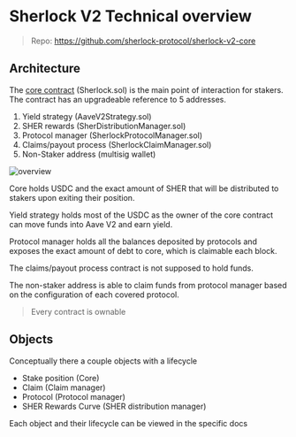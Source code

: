 # Sherlock V2 Technical overview

> Repo: https://github.com/sherlock-protocol/sherlock-v2-core

## Architecture

The [core contract](https://github.com/sherlock-protocol/sherlock-v2-core/blob/main/contracts/Sherlock.sol) (Sherlock.sol) is the main point of interaction for stakers. The contract has an upgradeable reference to 5 addresses.

1. Yield strategy (AaveV2Strategy.sol)
2. SHER rewards (SherDistributionManager.sol)
3. Protocol manager (SherlockProtocolManager.sol)
4. Claims/payout process (SherlockClaimManager.sol)
5. Non-Staker address (multisig wallet)

![overview](https://i.imgur.com/tJ7hH7z.jpg)

Core holds USDC and the exact amount of SHER that will be distributed to stakers upon exiting their position.

Yield strategy holds most of the USDC as the owner of the core contract can move funds into Aave V2 and earn yield.

Protocol manager holds all the balances deposited by protocols and exposes the exact amount of debt to core, which is claimable each block. 

The claims/payout process contract is not supposed to hold funds.

The non-staker address is able to claim funds from protocol manager based on the configuration of each covered protocol.

> Every contract is ownable

## Objects

Conceptually there a couple objects with a lifecycle

- Stake position (Core)
- Claim (Claim manager)
- Protocol (Protocol manager)
- SHER Rewards Curve (SHER distribution manager)

Each object and their lifecycle can be viewed in the specific docs
